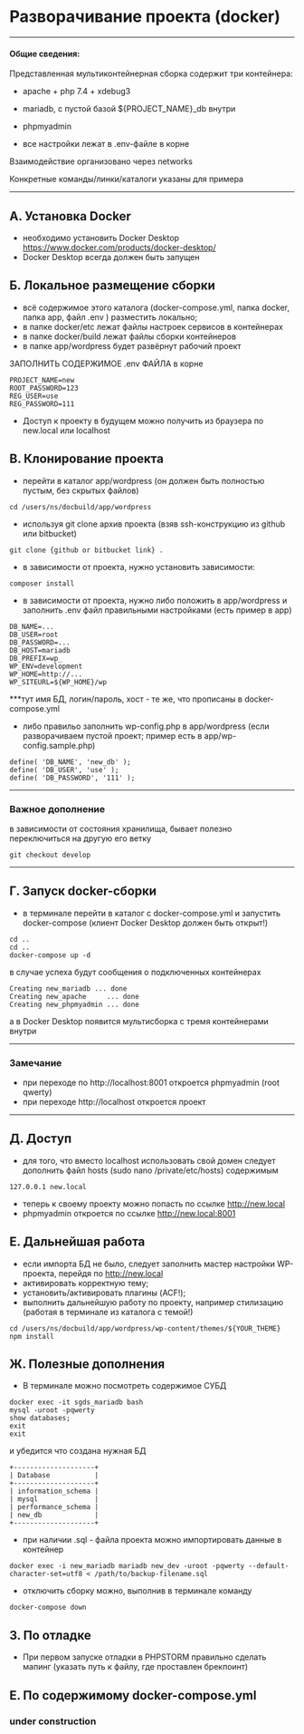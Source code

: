 Разворачивание проекта (docker)
=

---
#### Общие сведения: 

Представленная мультиконтейнерная сборка содержит три контейнера:
* apache + php 7.4 + xdebug3
* mariadb, с пустой базой ${PROJECT_NAME}_db внутри
* phpmyadmin

* все настройки лежат в .env-файле в корне

Взаимодействие организовано через networks

Конкретные команды/линки/каталоги указаны для примера

---

А. Установка Docker
-
* необходимо установить Docker Desktop https://www.docker.com/products/docker-desktop/
* Docker Desktop всегда должен быть запущен

Б. Локальное размещение сборки
-
* всё содержимое этого каталога (docker-compose.yml, папка docker, папка app, файл .env ) разместить локально;
* в папке docker/etc лежат файлы настроек сервисов в контейнерах
* в папке docker/build лежат файлы сборки контейнеров
* в папке app/wordpress будет развёрнут рабочий проект

ЗАПОЛНИТЬ СОДЕРЖИМОЕ .env ФАЙЛА в корне
```
PROJECT_NAME=new
ROOT_PASSWORD=123
REG_USER=use
REG_PASSWORD=111
```
* Доступ к проекту в будущем можно получить из браузера по new.local или localhost



В. Клонирование проекта
-
* перейти в каталог app/wordpress (он должен быть полностью пустым, без скрытых файлов)
```
cd /users/ns/docbuild/app/wordpress
```
* используя git clone архив проекта (взяв ssh-конструкцию из github или bitbucket)
```
git clone {github or bitbucket link} .
```
* в зависимости от проекта, нужно установить зависимости:
```
composer install
```
* в зависимости от проекта, нужно либо положить в app/wordpress и заполнить .env файл правильными настройками (есть пример в app)
```
DB_NAME=...
DB_USER=root
DB_PASSWORD=...
DB_HOST=mariadb
DB_PREFIX=wp_
WP_ENV=development
WP_HOME=http://...
WP_SITEURL=${WP_HOME}/wp
```

***тут имя БД, логин/пароль, хост - те же, что прописаны в docker-compose.yml

* либо правильо заполнить wp-config.php в app/wordpress (если разворачиваем пустой проект; пример есть в app/wp-config.sample.php)

```
define( 'DB_NAME', 'new_db' );
define( 'DB_USER', 'use' );
define( 'DB_PASSWORD', '111' );
```


---

### Важное дополнение
в зависимости от состояния хранилища, бывает полезно переключиться на другую его ветку
```
git checkout develop
```
---

Г. Запуск docker-сборки
-

* в терминале перейти в каталог с docker-compose.yml и запустить docker-compose (клиент Docker Desktop должен быть открыт!)
```
cd ..
cd ..
docker-compose up -d
```
в случае успеха будут сообщения о подключенных контейнерах
```
Creating new_mariadb ... done
Creating new_apache     ... done
Creating new_phpmyadmin ... done
```
а в Docker Desktop появится мультисборка с тремя контейнерами внутри


---

### Замечание
* при переходе по http://localhost:8001 откроется phpmyadmin (root qwerty)
* при переходе http://localhost откроется проект

---

Д. Доступ
-

* для того, что вместо localhost использовать свой домен следует дополнить файл hosts (sudo nano /private/etc/hosts) содержимым

```
127.0.0.1 new.local
```
* теперь к своему проекту можно попасть по ссылке http://new.local
* phpmyadmin откроется по ссылке http://new.local:8001


E.  Дальнейшая работа
-

* если импорта БД не было, следует заполнить мастер настройки WP-проекта, перейдя по http://new.local
* активировать корректную тему;
* установить/активировать плагины (ACF!);
* выполнить дальнейшую работу по проекту, например стилизацию (работая в терминале из каталога с темой!)

```
cd /users/ns/docbuild/app/wordpress/wp-content/themes/${YOUR_THEME}
npm install
```

Ж. Полезные дополнения
-

* В терминале можно посмотреть содержимое СУБД

```
docker exec -it sgds_mariadb bash
mysql -uroot -pqwerty
show databases;
exit
exit
```
и убедится что создана нужная БД
```
+--------------------+
| Database           |
+--------------------+
| information_schema |
| mysql              |
| performance_schema |
| new_db             |
+--------------------+
```


* при наличии .sql - файла проекта можно импортировать данные в контейнер
```
docker exec -i new_mariadb mariadb new_dev -uroot -pqwerty --default-character-set=utf8 < /path/to/backup-filename.sql
```

* отключить сборку можно, выполнив в терминале команду
```
docker-compose down   
```

З. По отладке
-

* При первом запуске отладки в PHPSTORM правильно сделать мапинг (указать путь к файлу, где проставлен брекпоинт)


Е. По содержимому docker-compose.yml
-

### under construction
